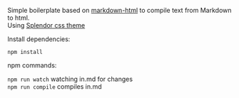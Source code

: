 Simple boilerplate based on [markdown-html](https://www.npmjs.com/package/markdown-html) to compile text from Markdown to html.  
Using [Splendor css theme](https://github.com/markdowncss/splendor)

Install dependencies:
```
npm install
```

npm commands:

`npm run watch` watching in.md for changes  
`npm run compile` compiles in.md